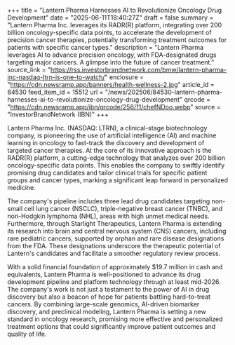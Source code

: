 +++
title = "Lantern Pharma Harnesses AI to Revolutionize Oncology Drug Development"
date = "2025-06-11T18:40:27Z"
draft = false
summary = "Lantern Pharma Inc. leverages its RADR(R) platform, integrating over 200 billion oncology-specific data points, to accelerate the development of precision cancer therapies, potentially transforming treatment outcomes for patients with specific cancer types."
description = "Lantern Pharma leverages AI to advance precision oncology, with FDA-designated drugs targeting major cancers. A glimpse into the future of cancer treatment."
source_link = "https://rss.investorbrandnetwork.com/bmw/lantern-pharma-inc-nasdaq-ltrn-is-one-to-watch/"
enclosure = "https://cdn.newsramp.app/banners/health-wellness-2.jpg"
article_id = 84530
feed_item_id = 15512
url = "/news/202506/84530-lantern-pharma-harnesses-ai-to-revolutionize-oncology-drug-development"
qrcode = "https://cdn.newsramp.app/ibn/qrcode/256/11/chefNDoo.webp"
source = "InvestorBrandNetwork (IBN)"
+++

<p>Lantern Pharma Inc. (NASDAQ: LTRN), a clinical-stage biotechnology company, is pioneering the use of artificial intelligence (AI) and machine learning in oncology to fast-track the discovery and development of targeted cancer therapies. At the core of its innovative approach is the RADR(R) platform, a cutting-edge technology that analyzes over 200 billion oncology-specific data points. This enables the company to swiftly identify promising drug candidates and tailor clinical trials for specific patient groups and cancer types, marking a significant leap forward in personalized medicine.</p><p>The company's pipeline includes three lead drug candidates targeting non-small cell lung cancer (NSCLC), triple-negative breast cancer (TNBC), and non-Hodgkin lymphoma (NHL), areas with high unmet medical needs. Furthermore, through Starlight Therapeutics, Lantern Pharma is extending its research into brain and central nervous system (CNS) cancers, including rare pediatric cancers, supported by orphan and rare disease designations from the FDA. These designations underscore the therapeutic potential of Lantern's candidates and facilitate a smoother regulatory review process.</p><p>With a solid financial foundation of approximately $19.7 million in cash and equivalents, Lantern Pharma is well-positioned to advance its drug development pipeline and platform technology through at least mid-2026. The company's work is not just a testament to the power of AI in drug discovery but also a beacon of hope for patients battling hard-to-treat cancers. By combining large-scale genomics, AI-driven biomarker discovery, and preclinical modeling, Lantern Pharma is setting a new standard in oncology research, promising more effective and personalized treatment options that could significantly improve patient outcomes and quality of life.</p>